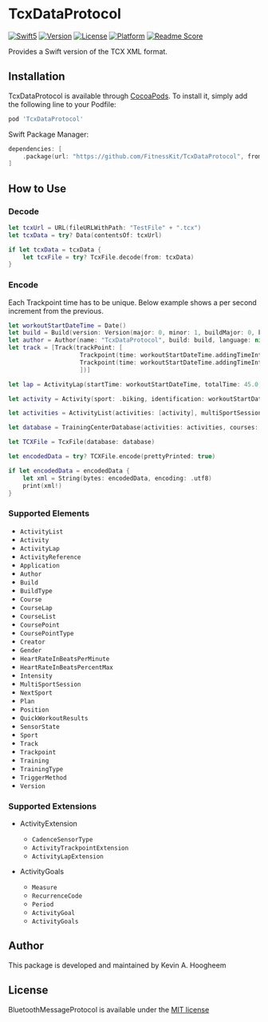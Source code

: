 # TcxDataProtocol

[![Swift5](https://img.shields.io/badge/swift5.0-compatible-4BC51D.svg?style=flat)](https://developer.apple.com/swift)
[![Version](https://img.shields.io/cocoapods/v/TcxDataProtocol.svg?style=flat)](http://cocoapods.org/pods/TcxDataProtocol)
[![License](https://img.shields.io/cocoapods/l/TcxDataProtocol.svg?style=flat)](http://cocoapods.org/pods/TcxDataProtocol)
[![Platform](https://img.shields.io/cocoapods/p/TcxDataProtocol.svg?style=flat)](http://cocoapods.org/pods/TcxDataProtocol)
[![Readme Score](http://readme-score-api.herokuapp.com/score.svg?url=https://github.com/fitnesskit/tcxdataprotocol)](http://clayallsopp.github.io/readme-score?url=https://github.com/fitnesskit/tcxdataprotocol)

Provides a Swift version of the TCX XML format.


## Installation

TcxDataProtocol is available through [CocoaPods](http://cocoapods.org). To install it, simply add the following line to your Podfile:

```ruby
pod 'TcxDataProtocol'
```

Swift Package Manager:
```swift
dependencies: [
    .package(url: "https://github.com/FitnessKit/TcxDataProtocol", from: "1.0.0")
]
```
## How to Use

### Decode

```swift
let tcxUrl = URL(fileURLWithPath: "TestFile" + ".tcx")
let tcxData = try? Data(contentsOf: tcxUrl)

if let tcxData = tcxData {
    let tcxFile = try? TcxFile.decode(from: tcxData)
}
```

### Encode

Each Trackpoint time has to be unique. Below example shows a per second increment from the previous. 

```swift
let workoutStartDateTime = Date()
let build = Build(version: Version(major: 0, minor: 1, buildMajor: 0, buildMinor: 0), time: nil, builder: nil, type: .alpha)
let author = Author(name: "TcxDataProtocol", build: build, language: nil, partNumber: "11-22-33")
let track = [Track(trackPoint: [
                    Trackpoint(time: workoutStartDateTime.addingTimeInterval(Double(1)), position: nil, altitude: nil, distance: 1.11, heartRate: HeartRateInBeatsPerMinute(heartRate: 100), cadence: 100, sensorState: SensorState.present, extensions: [Extension(activityTrackpointExtension: ActivityTrackpointExtension.init(speed: 11.2, runCadence: nil, watts: 111, cadenceSensor: CadenceSensorType(rawValue: "bike")), activityLapExtension: nil, activityGoals: nil)]),
                    Trackpoint(time: workoutStartDateTime.addingTimeInterval(Double(2)), position: nil, altitude: nil, distance: 1.11, heartRate: HeartRateInBeatsPerMinute(heartRate: 101), cadence: 101, sensorState: SensorState.present, extensions: [Extension(activityTrackpointExtension: ActivityTrackpointExtension.init(speed: 11.3, runCadence: nil, watts: 222, cadenceSensor: CadenceSensorType(rawValue: "bike")), activityLapExtension: nil, activityGoals: nil)])
                    ])]

let lap = ActivityLap(startTime: workoutStartDateTime, totalTime: 45.0, distance: 12.0, maximumSpeed: nil, calories: 120, averageHeartRate: nil, maximumHeartRate: nil, intensity: .active, cadence: nil, triggerMethod: .manual, track: track, notes: nil, extensions: nil)

let activity = Activity(sport: .biking, identification: workoutStartDateTime, lap: [lap], notes: nil, training: nil, creator: nil)

let activities = ActivityList(activities: [activity], multiSportSession: nil)

let database = TrainingCenterDatabase(activities: activities, courses: nil, author: author)

let TCXFile = TcxFile(database: database)

let encodedData = try? TCXFile.encode(prettyPrinted: true)

if let encodedData = encodedData {
    let xml = String(bytes: encodedData, encoding: .utf8)
    print(xml!)
}

```

### Supported Elements

* `ActivityList`
* `Activity`
* `ActivityLap`
* `ActivityReference`
* `Application`
* `Author`
* `Build`
* `BuildType`
* `Course`
* `CourseLap`
* `CourseList`
* `CoursePoint`
* `CoursePointType`
* `Creator`
* `Gender`
* `HeartRateInBeatsPerMinute`
* `HeartRateInBeatsPercentMax`
* `Intensity`
* `MultiSportSession`
* `NextSport`
* `Plan`
* `Position`
* `QuickWorkoutResults`
* `SensorState`
* `Sport`
* `Track`
* `Trackpoint`
* `Training`
* `TrainingType`
* `TriggerMethod`
* `Version`

### Supported Extensions

* ActivityExtension
    * `CadenceSensorType`
    * `ActivityTrackpointExtension`
    * `ActivityLapExtension`

* ActivityGoals
    * `Measure`
    * `RecurrenceCode`
    * `Period`
    * `ActivityGoal`
    * `ActivityGoals`


## Author

This package is developed and maintained by Kevin A. Hoogheem

## License

BluetoothMessageProtocol is available under the [MIT license](http://opensource.org/licenses/MIT)
